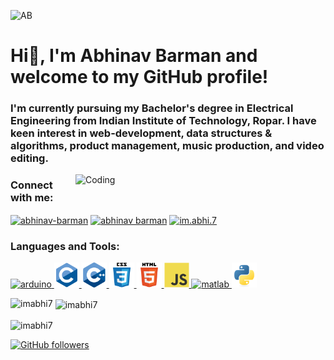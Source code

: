 ![AB](https://github.com/imabhi7/imabhi7/assets/119751421/c6e485ca-bf30-4120-b0d1-e088bb196af5)

<h1>Hi👋, I'm Abhinav Barman and welcome to my GitHub profile!</h1>
<h3>I'm currently pursuing my Bachelor's degree in Electrical Engineering from Indian Institute of Technology, Ropar. I have keen interest in web-development, data structures & algorithms, product management, music production, and video editing.</h3>
<img align="right" alt="Coding" width="400" src="https://media.tenor.com/3bTxZ4HdrysAAAAd/pixels-neon.gif">



<h3 align="left">Connect with me:</h3>
<p align="left">
<a href="https://linkedin.com/in/abhinav-barman" target="blank"><img align="center" src="https://raw.githubusercontent.com/rahuldkjain/github-profile-readme-generator/master/src/images/icons/Social/linked-in-alt.svg" alt="abhinav-barman" height="30" width="40" /></a>
<a href="https://fb.com/abhinav barman" target="blank"><img align="center" src="https://raw.githubusercontent.com/rahuldkjain/github-profile-readme-generator/master/src/images/icons/Social/facebook.svg" alt="abhinav barman" height="30" width="40" /></a>
<a href="https://instagram.com/im.abhi.7" target="blank"><img align="center" src="https://raw.githubusercontent.com/rahuldkjain/github-profile-readme-generator/master/src/images/icons/Social/instagram.svg" alt="im.abhi.7" height="30" width="40" /></a>
</p>

<h3 align="left">Languages and Tools:</h3>
<p align="left"> <a href="https://www.arduino.cc/" target="_blank" rel="noreferrer"> <img src="https://cdn.worldvectorlogo.com/logos/arduino-1.svg" alt="arduino" width="40" height="40"/> </a> <a href="https://www.cprogramming.com/" target="_blank" rel="noreferrer"> <img src="https://raw.githubusercontent.com/devicons/devicon/master/icons/c/c-original.svg" alt="c" width="40" height="40"/> </a> <a href="https://www.w3schools.com/cpp/" target="_blank" rel="noreferrer"> <img src="https://raw.githubusercontent.com/devicons/devicon/master/icons/cplusplus/cplusplus-original.svg" alt="cplusplus" width="40" height="40"/> </a> <a href="https://www.w3schools.com/css/" target="_blank" rel="noreferrer"> <img src="https://raw.githubusercontent.com/devicons/devicon/master/icons/css3/css3-original-wordmark.svg" alt="css3" width="40" height="40"/> </a> <a href="https://www.w3.org/html/" target="_blank" rel="noreferrer"> <img src="https://raw.githubusercontent.com/devicons/devicon/master/icons/html5/html5-original-wordmark.svg" alt="html5" width="40" height="40"/> </a> <a href="https://developer.mozilla.org/en-US/docs/Web/JavaScript" target="_blank" rel="noreferrer"> <img src="https://raw.githubusercontent.com/devicons/devicon/master/icons/javascript/javascript-original.svg" alt="javascript" width="40" height="40"/> </a> <a href="https://www.mathworks.com/" target="_blank" rel="noreferrer"> <img src="https://upload.wikimedia.org/wikipedia/commons/2/21/Matlab_Logo.png" alt="matlab" width="40" height="40"/> </a> <a href="https://www.python.org" target="_blank" rel="noreferrer"> <img src="https://raw.githubusercontent.com/devicons/devicon/master/icons/python/python-original.svg" alt="python" width="40" height="40"/> </a> </p>

<p><img align="left" src="https://github-readme-stats.vercel.app/api/top-langs?username=imabhi7&show_icons=true&locale=en&layout=compact" alt="imabhi7" /></p>

<p>&nbsp;<img align="center" src="https://github-readme-stats.vercel.app/api?username=imabhi7&show_icons=true&locale=en" alt="imabhi7" /></p>

<p><img align="center" src="https://github-readme-streak-stats.herokuapp.com/?user=imabhi7&" alt="imabhi7" /></p>

[![GitHub followers](https://img.shields.io/github/followers/imabhi7.svg?style=social&label=Follow)](https://github.com/imabhi7?tab=followers)
